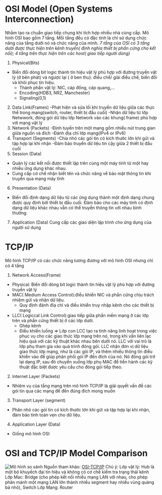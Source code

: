 
# OSI Model (Open Systems Interconnection)
Nhằm tạo ra chuẩn giao tiếp chung khi tích hợp nhiều nhà cùng cấp. Mô hình OSI bao gồm 7 tầng. Mỗi tầng đều có đặc tính là chỉ sử dụng chức năng của tầng dưới nó và chức năng của mình.
*7 tầng  của OSI có 3 tầng dưới được thực hiện trên kênh truyền( định nghĩa thiết bị phần cứng cho kết nối); 4 tầng trên thực hiện trên các host( giao tiếp người dùng)*
1. Physical(Bits)
 - Biến đổi dòng bit logic thành tín hiệu vật lý phù hợp với đường truyền vật lý (ở bên phát) và ngược lại ( ở ben thu): điều chế/ giải điều chế, biến đổi và khôi phục tín hiệu.
   - Thành phần vật lý: NIC, cáp đồng, cáp quang,... 
   - Encoding(HDB3, NRZ, Manchester)
   - Signaling(0,1)  
2. Data Link(Frames)
 -Phát hiện và sửa lối khi truyền dữ liệu giữa các thực thể trong mạng(switch, router, thiết bị đầu cuối)
 -Nhận dữ liệu từ lớp Netwwork, đóng gói dữ liệu lớp Network vào các khung( frame) phù hợp với mạng vật lý
3. Network (Packets)
 -Định tuyến trên một mạng gồm nhiều nút trung gian giữa nguồn và đích
 -Đánh địa chỉ lớp mạng(IPv4 or IPv6)
4. Transport (Segments)
 -Chia nhỏ các gói tin có kích thước lớn khi gửi và tập hợp lại khi nhận
 -Đảm bảo truyền dữ liệu tin cậy giữa 2 thiết bị đầu cuối
5. Session (Data)
 - Quản lý các kết nối được thiết lập trên cùng một máy tính từ một hay nhiều ứng dụng khác nhau.
 - Cung cấp cơ chế nhận biết tên và chức năng về bảo mật thông tin khi truyền qua mạng máy tính
6. Presentation (Data)
 - Biến đổi định dạng dữ liệu từ các ứng dụng thành một định dạng chung được quy định bởi thiết bị đầu cuối. Đảm bảo cho các máy tính có định dạng dữ liệu khác nhau vẫn có thể truyền thông tin với nhau bình thường.
7. Application (Data)
Cung cấp các giao diện lập trình cho ứng dụng của người sử dụng
# TCP/IP 
Mô hình TCP/IP có các chức năng tương đương với mô hình OSI nhưng chỉ có 4 tầng
1. Network Access(Frame)
 - Physical: Biến đổi dòng bít logic thành tín hiệu vật lý phù hợp với đường truyền vật lý
 - MAC( Medium Access Control):điều khiển NIC và phần cứng chịu trách nhiệm gửi và nhận dữ liệu.
    - Quy định đánh điạ chỉ và điều khiển truy nhập kênh cho các thiết bị mạng
 - LLC( Logiccal Link Control):giao tiếp giữa phần mềm mạng ở các lớp trên và phần cứng thiết bị ở các lớp dưới.
    - Ghép kênh
    - Điều khiển luồng
=> Lớp con LCC tạo ra tính năng linh hoạt trong việc phục vụ cho các giao thức lớp mạng trên nó, trong khi vẫn liên lạc hiệu quả với các kỹ thuật khác nhau bên dưới nó. LLC với vai trò là lớp phụ tham gia vào quá trình đóng gói. LLC nhận đơn vị dữ liệu giao thức lớp mạng, như là các gói IP, và thêm nhiều thông tin điều khiển vào để giúp phân phối gói IP đến đích của nó. Nó đóng gói trở lại dạng IP, sau đó chuyển xuống lớp phụ MAC để tiến hành các kỹ thuật đặc biệt được yêu cầu cho đóng gói tiếp theo. 
2. Internet Layer (Packets)
 - Nhiệm vụ của tầng mạng trên mô hình TCP/IP là giải quyết vấn đề các gói tin qua các mạng để đến đúng đích mong muốn
3. Transport Layer (segment)
 - Phân nhỏ các gói tin có kích thước lớn khi gửi và tập hợp lại khi nhận, đảm bảo tính toàn vẹn cho dữ liệu.
4. Application Layer (Data)
- Giống mô hình OSI
# OSI and TCP/IP Model Comparison
![Mô hình so sánh](http://https://2.bp.blogspot.com/--LdXEFHRLz0/UzQeMLNUyzI/AAAAAAAAADE/YAQAXBPEVqg/s1600/OSI-TCP-IP2.jpg)
Nguồn tham khảo:
[OSI-TCP/IP](http://https://hocmangcoban.blogspot.com/2014/04/mo-hinh-osi-va-tcpip.html)
Chú ý:
Lớp vật lý: Hub là một bộ khuyếch đại tín hiệu và không có cơ chế kiểm tra trạng thái kênh
Lớp Mac: Bridge (cho phép kết nối nhiều mạng LAN với nhau, cho phép phân mảnh một mạng LAN lớn thành nhiều segment hay nhiều vùng quảng bá nhỏ), Switch
Lớp Mạng: Router
